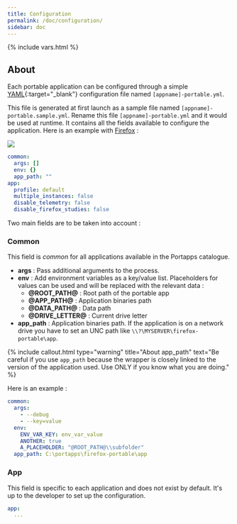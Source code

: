 ```yaml
---
title: Configuration
permalink: /doc/configuration/
sidebar: doc
---
```

{% include vars.html %}

## About

Each portable application can be configured through a simple [YAML](https://en.wikipedia.org/wiki/YAML){:target="_blank"} configuration file named `[appname]-portable.yml`.

This file is generated at first launch as a sample file named `[appname]-portable.sample.yml`. Rename this file `[appname]-portable.yml` and it would be used at runtime. It contains all the fields available to configure the application. Here is an example with [Firefox](/app/firefox-portable/) :

![](/img/faq/sample-configuration-file.png)

```yml
common:
  args: []
  env: {}
  app_path: ""
app:
  profile: default
  multiple_instances: false
  disable_telemetry: false
  disable_firefox_studies: false
```

Two main fields are to be taken into account :

### Common

This field is _common_ for all applications available in the Portapps catalogue.

* **args** : Pass additional arguments to the process.
* **env** : Add environment variables as a key/value list. Placeholders for values can be used and will be replaced with the relevant data :
  * **@ROOT_PATH@** : Root path of the portable app
  * **@APP_PATH@** : Application binaries path
  * **@DATA_PATH@** : Data path
  * **@DRIVE_LETTER@** : Current drive letter
* **app_path** : Application binaries path. If the application is on a network drive you have to set an UNC path like `\\?\MYSERVER\firefox-portable\app`.

{% include callout.html type="warning" title="About app_path" text="Be careful if you use `app_path` because the wrapper is closely linked to the version of the application used. Use ONLY if you know what you are doing." %}

Here is an example :

```yml
common:
  args:
    - --debug
    - --key=value
  env:
    ENV_VAR_KEY: env_var_value
    ANOTHER: true
    A_PLACEHOLDER: "@ROOT_PATH@\\subfolder"
  app_path: C:\portapps\firefox-portable\app
```

### App

This field is specific to each application and does not exist by default. It's up to the developer to set up the configuration.

```yml
app:
  ...
```